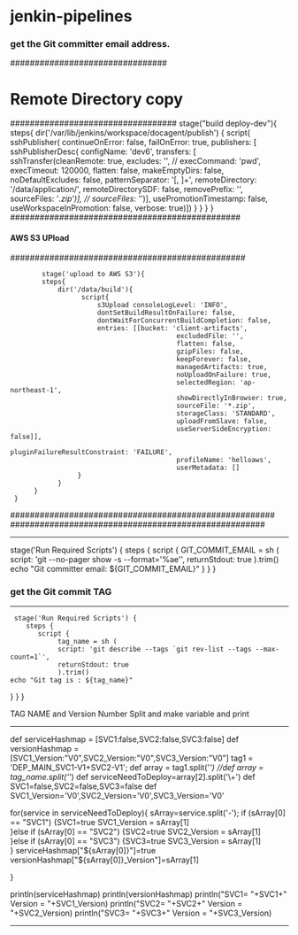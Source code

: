 # jenkin-pipelines
### get the Git committer email address.
################################
# Remote Directory copy
##################################
stage("build deploy-dev"){
         steps{
            dir('/var/lib/jenkins/workspace/docagent/publish') {
                script{
               sshPublisher(
                   continueOnError: false, failOnError: true,
                     publishers: [
                        sshPublisherDesc(
                            configName: 'dev6', 
                            transfers: [
                            sshTransfer(cleanRemote: true,
                            excludes: '',
                           // execCommand: 'pwd',
                            execTimeout: 120000,
                            flatten: false,
                            makeEmptyDirs: false,
                            noDefaultExcludes: false,
                            patternSeparator: '[, ]+',
                            remoteDirectory: '/data/application/',
                            remoteDirectorySDF: false,
                            removePrefix: '',
                            sourceFiles: '*.zip')],
                        //    sourceFiles: '*')],
                            usePromotionTimestamp: false,
                            useWorkspaceInPromotion: false,
                            verbose: true)]) 
                        }
                   }
                }
             } 
 ###############################################
 ####    AWS S3 UPload
 ################################################
 
            stage('upload to AWS S3'){
            steps{
                dir('/data/build'){
                      script{
                          s3Upload consoleLogLevel: 'INFO',
                          dontSetBuildResultOnFailure: false,
                          dontWaitForConcurrentBuildCompletion: false, 
                          entries: [[bucket: 'client-artifacts',
                                              excludedFile: '', 
                                              flatten: false, 
                                              gzipFiles: false, 
                                              keepForever: false, 
                                              managedArtifacts: true,  
                                              noUploadOnFailure: true,  
                                              selectedRegion: 'ap-northeast-1',
                                              showDirectlyInBrowser: true,
                                              sourceFile: '*.zip', 
                                              storageClass: 'STANDARD', 
                                              uploadFromSlave: false, 
                                              useServerSideEncryption: false]],
                                              pluginFailureResultConstraint: 'FAILURE',
                                              profileName: 'helloaws',
                                              userMetadata: []
                     }
                }
          }
     }
 ######################################################
 ####################################################
             



_______________________________________


stage('Run Required Scripts') {
        steps {
           script {
                GIT_COMMIT_EMAIL = sh (
                script: 'git --no-pager show -s --format=\'%ae\'',
                returnStdout: true
                ).trim()
    echo "Git committer email: ${GIT_COMMIT_EMAIL}"
}
            }
       }



 ### get the Git commit TAG
_______________________________________

     stage('Run Required Scripts') {
        steps {
           script {
                tag_name = sh (
                script: 'git describe --tags `git rev-list --tags --max-count=1`',
                returnStdout: true
                ).trim()
    echo "Git tag is : ${tag_name}"
}
            }
       } 
 
 TAG NAME and Version Number Split and make variable and print
 ___________________________________________________________________________
 
def serviceHashmap = [SVC1:false,SVC2:false,SVC3:false]
def versionHashmap = [SVC1_Version:"V0",SVC2_Version:"V0",SVC3_Version:"V0"]
tag1 = 'DEP_MAIN_SVC1-V1+SVC2-V1';
def array = tag1.split('_')
//def array = tag_name.split('_')
def serviceNeedToDeploy=array[2].split('\\+')
def SVC1=false,SVC2=false,SVC3=false
def SVC1_Version='V0',SVC2_Version='V0',SVC3_Version='V0'

for(service in serviceNeedToDeploy){
    sArray=service.split('-');
    if (sArray[0] == "SVC1") {SVC1=true
    SVC1_Version = sArray[1]    
    }else if (sArray[0] == "SVC2") {SVC2=true
    SVC2_Version = sArray[1]    
    }else if (sArray[0] == "SVC3") {SVC3=true
    SVC3_Version = sArray[1]    
    }
    serviceHashmap["${sArray[0]}"]=true
    versionHashmap["${sArray[0]}_Version"]=sArray[1]
    
    
}

println(serviceHashmap)
println(versionHashmap)
println("SVC1= "+SVC1+" Version = "+SVC1_Version)
println("SVC2= "+SVC2+" Version = "+SVC2_Version)
println("SVC3= "+SVC3+" Version = "+SVC3_Version)


_______________________________________________________________________
